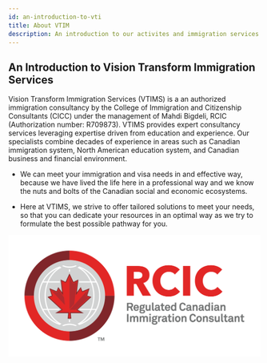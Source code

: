 ```yaml
---
id: an-introduction-to-vti
title: About VTIM
description: An introduction to our activites and immigration services at Vision Transform Immigration.
---
```


## An Introduction to Vision Transform Immigration Services



Vision Transform Immigration Services (VTIMS) is a an authorized immigration consultancy by the College of Immigration and Citizenship Consultants (CICC) under the management of Mahdi Bigdeli, RCIC (Authorization number: R709873). VTIMS provides expert consultancy services leveraging expertise driven from education and experience. Our specialists combine decades of experience in areas such as Canadian immigration system, North American education system, and Canadian business and financial environment. 

- We can meet your immigration and visa needs in and effective way, because we have lived the life here in a professional way and we know the nuts and bolts of the Canadian social and economic ecosystems. 

- Here at VTIMS, we strive to offer tailored solutions to meet your needs, so that you can dedicate your resources in an optimal way as we try to formulate the best possible pathway for you.  


![layer1-tangle](/img/learn/RCIC_EN_HORZ_CLR_POS_TM.png)



